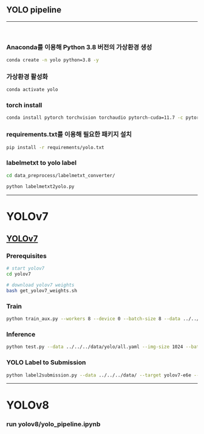 ## YOLO pipeline
---

<br>

### Anaconda를 이용해 Python 3.8 버전의 가상환경 생성
```bash
conda create -n yolo python=3.8 -y
```
### 가상환경 활성화
```bash
conda activate yolo
```

### torch install
```bash
conda install pytorch torchvision torchaudio pytorch-cuda=11.7 -c pytorch -c nvidia -y
```

### requirements.txt를 이용해 필요한 패키지 설치
```bash
pip install -r requirements/yolo.txt
```

### labelmetxt to yolo label
```bash
cd data_preprocess/labelmetxt_converter/
```
```bash
python labelmetxt2yolo.py
```

---

# YOLOv7

## [YOLOv7](https://github.com/WongKinYiu/yolov7)

### Prerequisites

```bash
# start yolov7
cd yolov7
```

```bash
# download yolov7 weights
bash get_yolov7_weights.sh
```

### Train

```bash
python train_aux.py --workers 8 --device 0 --batch-size 8 --data ../../../data/yolo/all.yaml --img 1024 1024 --cfg cfg/training/yolov7-e6e.yaml --weights weights/yolov7-e6e.pt --name yolov7-e6e --hyp data/hyp.scratch.p6.yaml --epochs 200 --save_period 50 --cache-images
```

### Inference
```bash
python test.py --data ../../../data/yolo/all.yaml --img-size 1024 --batch-size 32 --conf-thres 0.001 --iou-thres 0.65 --device 0 --weights runs/train/yolov7-e6e/weights/last.pt --name yolov7-e6e --task test --verbose --save-conf --save-txt
```

### YOLO Label to Submission
```bash
python label2submission.py --data ../../../data/ --target yolov7-e6e --result ../../../submissions/yolov7.csv
```


---
# YOLOv8


### run yolov8/yolo_pipeline.ipynb